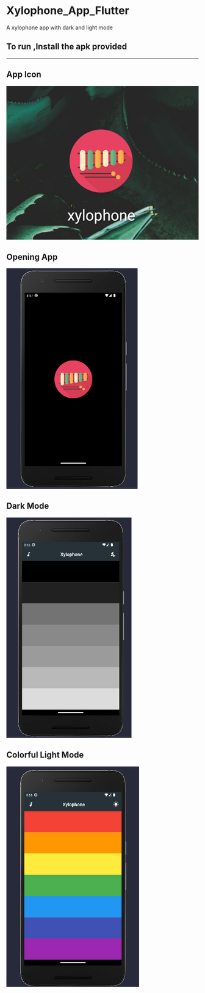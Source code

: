 # Xylophone_App_Flutter
A xylophone app with dark and light mode


## To run ,Install the apk provided
------------------------------------------------------------
<p align="center" width="100%">

## App Icon
![Screenshot](App_images/Screenshot_20221223_085658.png)

## Opening App
![Screenshot](App_images/Screenshot_20221223_085712.png)

## Dark Mode
![Screenshot](App_images/Screenshot_20221223_085601.png)

## Colorful Light Mode
![Screenshot](App_images/Screenshot_20221223_085611.png)

</p>

